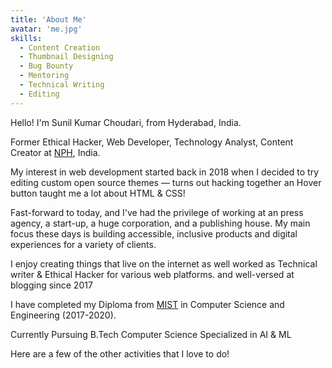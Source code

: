 ```yaml
---
title: 'About Me'
avatar: 'me.jpg'
skills:
  - Content Creation
  - Thumbnail Designing
  - Bug Bounty
  - Mentoring
  - Technical Writing
  - Editing
---
```


Hello! I'm Sunil Kumar Choudari, from Hyderabad, India.

Former Ethical Hacker, Web Developer, Technology Analyst, Content Creator at [NPH](https://www.navachethanapublishinghouse.com/), India.

My interest in web development started back in 2018 when I decided to try editing custom open source themes — turns out hacking together an Hover button taught me a lot about HTML & CSS!

Fast-forward to today, and I've had the privilege of working at an press agency, a start-up, a huge corporation, and a publishing house. My main focus these days is building accessible, inclusive products and digital experiences for a variety of clients.

I enjoy creating things that live on the internet as well worked as Technical writer & Ethical Hacker for various web platforms. and well-versed at blogging since 2017

I have completed my Diploma from [MIST](https://www.mist.ac.in/) in Computer Science and Engineering (2017-2020).

Currently Pursuing B.Tech Computer Science Specialized in AI & ML

Here are a few of the other activities that I love to do!
